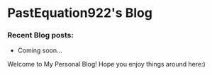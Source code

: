 # PastEquation922's Blog

### Recent Blog posts:
 * Coming soon...

Welcome to My Personal Blog!
Hope you enjoy things around here:)
